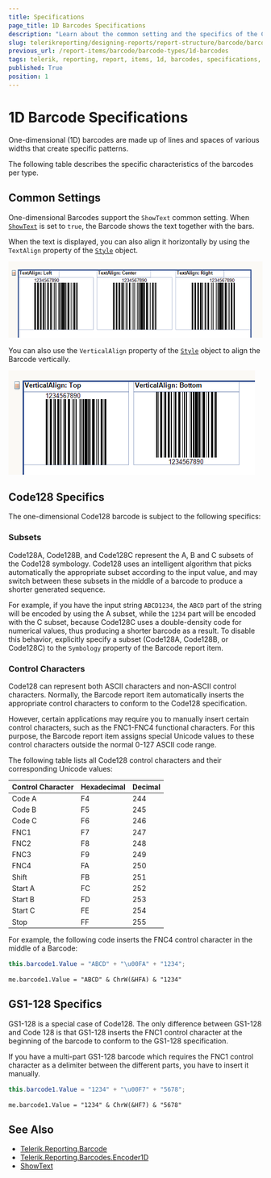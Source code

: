 ```yaml
---
title: Specifications 
page_title: 1D Barcodes Specifications 
description: "Learn about the common setting and the specifics of the Code128 and GS1-128 one-dimensional barcode types when working with the Telerik Reporting Barcode report item."
slug: telerikreporting/designing-reports/report-structure/barcode/barcode-types/1d-barcodes
previous_url: /report-items/barcode/barcode-types/1d-barcodes
tags: telerik, reporting, report, items, 1d, barcodes, specifications, settings
published: True
position: 1
---
```


# 1D Barcode Specifications

One-dimensional (1D) barcodes are made up of lines and spaces of various widths that create specific patterns.

The following table describes the specific characteristics of the barcodes per type.

## Common Settings

One-dimensional Barcodes support the `ShowText` common setting. When [`ShowText`](/reporting/api/Telerik.Reporting.Barcodes.Encoder1D#Telerik_Reporting_Barcodes_Encoder1D_ShowText) is set to `true`, the Barcode shows the text together with the bars. 

When the text is displayed, you can also align it horizontally by using the `TextAlign` property of the [`Style`](/reporting/api/Telerik.Reporting.ReportItemBase#Telerik_Reporting_ReportItemBase_Style) object. 

![barcode-textalign-property](../images/Barcodes/barcode-textalign-property.png) 

You can also use the `VerticalAlign` property of the [`Style`](/reporting/api/Telerik.Reporting.ReportItemBase#Telerik_Reporting_ReportItemBase_Style) object to align the Barcode vertically. 

![barcode-verticalalign-property](../images/Barcodes/barcode-verticalalign-property.png)

## Code128 Specifics

The one-dimensional Code128 barcode is subject to the following specifics: 

### Subsets 

Code128A, Code128B, and Code128C represent the A, B and C subsets of the Code128 symbology. Code128 uses an intelligent algorithm that picks automatically the appropriate subset according to the input value, and may switch between these subsets in the middle of a barcode to produce a shorter generated sequence. 

For example, if you have the input string `ABCD1234`, the `ABCD` part of the string will be encoded by using the A subset, while the `1234` part will be encoded with the C subset, because Code128C uses a double-density code for numerical values, thus producing a shorter barcode as a result. To disable this behavior, explicitly specify a subset (Code128A, Code128B, or Code128C) to the `Symbology` property of the Barcode report item. 

### Control Characters 

Code128 can represent both ASCII characters and non-ASCII control characters. Normally, the Barcode report item automatically inserts the appropriate control characters to conform to the Code128 specification. 

However, certain applications may require you to manually insert certain control characters, such as the FNC1-FNC4 functional characters. For this purpose, the Barcode report item assigns special Unicode values to these control characters outside the normal 0-127 ASCII code range. 
  

The following table lists all Code128 control characters and their corresponding Unicode values: 

| Control Character | Hexadecimal | Decimal |
| ------ | ------ | ------ |
|Code A|F4|244|
|Code B|F5|245|
|Code C|F6|246|
|FNC1|F7|247|
|FNC2|F8|248|
|FNC3|F9|249|
|FNC4|FA|250|
|Shift|FB|251|
|Start A|FC|252|
|Start B|FD|253|
|Start C|FE|254|
|Stop|FF|255|


For example, the following code inserts the FNC4 control character in the middle of a Barcode:
    
````C#
this.barcode1.Value = "ABCD" + "\u00FA" + "1234";
````
````VB.NET
me.barcode1.Value = "ABCD" & ChrW(&HFA) & "1234"
````

## GS1-128 Specifics 

GS1-128 is a special case of Code128. The only difference between GS1-128 and Code 128 is that GS1-128 inserts the FNC1 control character at the beginning of the barcode to conform to the GS1-128 specification.

If you have a multi-part GS1-128 barcode which requires the FNC1 control character as a delimiter between the different parts, you have to insert it manually. 
    
````C#
this.barcode1.Value = "1234" + "\u00F7" + "5678";
````
````VB.NET
me.barcode1.Value = "1234" & ChrW(&HF7) & "5678"
````


## See Also
 
* [Telerik.Reporting.Barcode](/reporting/api/Telerik.Reporting.Barcode)
* [Telerik.Reporting.Barcodes.Encoder1D](/reporting/api/Telerik.Reporting.Barcodes.Encoder1D)
* [ShowText](/reporting/api/Telerik.Reporting.Barcodes.Encoder1D#Telerik_Reporting_Barcodes_Encoder1D_ShowText)